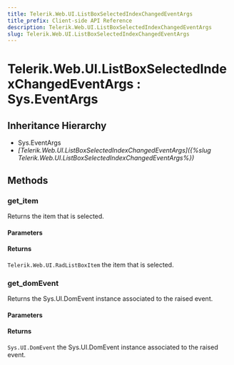 ```yaml
---
title: Telerik.Web.UI.ListBoxSelectedIndexChangedEventArgs
title_prefix: Client-side API Reference
description: Telerik.Web.UI.ListBoxSelectedIndexChangedEventArgs
slug: Telerik.Web.UI.ListBoxSelectedIndexChangedEventArgs
---
```


# Telerik.Web.UI.ListBoxSelectedIndexChangedEventArgs : Sys.EventArgs 

## Inheritance Hierarchy

* Sys.EventArgs
* *[Telerik.Web.UI.ListBoxSelectedIndexChangedEventArgs]({%slug Telerik.Web.UI.ListBoxSelectedIndexChangedEventArgs%})*


## Methods

###  get_item

Returns the item that is selected. 

#### Parameters

#### Returns

`Telerik.Web.UI.RadListBoxItem` the item that is selected. 

### get_domEvent

Returns the Sys.UI.DomEvent instance associated to the raised event.

#### Parameters

#### Returns

`Sys.UI.DomEvent` the Sys.UI.DomEvent instance associated to the raised event.


